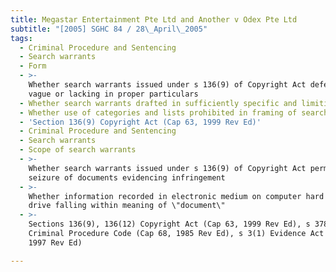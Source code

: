 ```yaml
---
title: Megastar Entertainment Pte Ltd and Another v Odex Pte Ltd
subtitle: "[2005] SGHC 84 / 28\_April\_2005"
tags:
  - Criminal Procedure and Sentencing
  - Search warrants
  - Form
  - >-
    Whether search warrants issued under s 136(9) of Copyright Act defective,
    vague or lacking in proper particulars
  - Whether search warrants drafted in sufficiently specific and limiting terms
  - Whether use of categories and lists prohibited in framing of search warrants
  - 'Section 136(9) Copyright Act (Cap 63, 1999 Rev Ed)'
  - Criminal Procedure and Sentencing
  - Search warrants
  - Scope of search warrants
  - >-
    Whether search warrants issued under s 136(9) of Copyright Act permitting
    seizure of documents evidencing infringement
  - >-
    Whether information recorded in electronic medium on computer hard disk
    drive falling within meaning of \"document\"
  - >-
    Sections 136(9), 136(12) Copyright Act (Cap 63, 1999 Rev Ed), s 378(3)
    Criminal Procedure Code (Cap 68, 1985 Rev Ed), s 3(1) Evidence Act (Cap 97,
    1997 Rev Ed)

---
```


